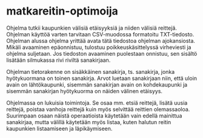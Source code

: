 # matkareitin-optimoija

Ohjelma tutkii kaupunkien välisiä etäisyyksiä ja niiden välisiä reittejä.
Ohjelman käyttöä varten tarvitaan CSV-muodossa formatoitu TXT-tiedosto.
Ohjelman alussa ohjelma yrittää avata tätä tiedostoa ohjelman ajokansiosta.
Mikäli avaaminen epäonnistuu, tulostuu poikkeuskäsittelyssä virheviesti ja
ohjelma suljetaan. Jos tiedoston avaaminen puolestaan onnistuu, sen sisältö
lisätään silmukassa rivi riviltä sanakirjaan.

Ohjelman tietorakenne on sisäkkäinen sanakirja, ts. sanakirja,
jonka hyötykuormana on toinen sanakirja. Arvot luetaan sanakirjaan niin, että
uloin avain on lähtökaupunki, sisemmän sanakirjan avain on kohdekaupunki ja
sisemmän sanakirjan hyötykuorma on näiden välinen etäisyys.

Ohjelmassa on lukuisia toimintoja. Se osaa mm. etsiä reittejä, lisätä uusia
reittejä, poistaa vanhoja reittejä kuin myös selvittää reittien olemassaoloa.
Suurimpaan osaan näistä operaatioista käytetään vain edellä mainittua
sanakirjaa, mutta välillä käytetään myös listaa, kuten halutun reitin
kaupunkien listaamiseen ja läpikäymiseen.
